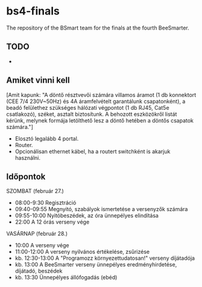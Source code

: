 # bs4-finals
The repository of the BSmart team for the finals at the fourth BeeSmarter.

## TODO
-

## Amiket vinni kell
[Amit kapunk: "A döntő résztvevői számára villamos áramot (1 db konnektort (CEE 7/4 230V~50Hz) és 4A áramfelvételt garantálunk csapatonként), a beadó felülethez szükséges hálózati végpontot (1 db RJ45, Cat5e csatlakozó), széket, asztalt biztosítunk. A behozott eszközökről listát kérünk, melynek formája letölthető lesz a döntő hetében a döntős csapatok számára."]
* Elosztó legalább 4 portal.
* Router.
* Opcionálisan ethernet kábel, ha a routert switchként is akarjuk használni.

## Időpontok
SZOMBAT (február 27.)
* 08:00-9:30    Regisztráció
* 09:40-09:55   Megnyitó, szabályok ismertetése a versenyzők számára
* 09:55-10:00   Nyitóbeszédek, az óra ünnepélyes elindítása
* 22:00         A 12 órás verseny vége

VASÁRNAP (február 28.)
* 10:00	        A verseny vége
* 11:00-12:00	  A verseny nyilvános értékelése, zsűrizése
* kb. 12:30-13:00	A "Programozz környezettudatosan!" verseny díjátadója
* kb. 13:00	    A BeeSmarter verseny ünnepélyes eredményhirdetése, díjátadó, beszédek
* kb. 13:30	    Ünnepélyes állófogadás (ebéd)
